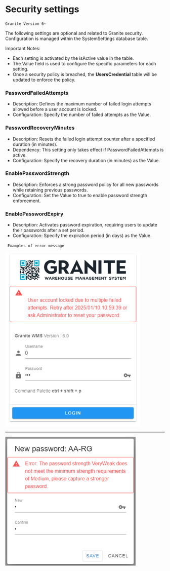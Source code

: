 # Security settings 
`Granite Version 6~`

The following settings are optional and related to Granite security. Configuration is managed within the SystemSettings database table.

Important Notes:
- Each setting is activated by the isActive value in the table.
- The Value field is used to configure the specific parameters for each setting.
- Once a security policy is breached, the **UsersCredential** table will be updated to enforce the policy.

### PasswordFailedAttempts

- Description: Defines the maximum number of failed login attempts allowed before a user account is locked.
- Configuration: Specify the number of failed attempts as the Value.

### PasswordRecoveryMinutes

- Description: Resets the failed login attempt counter after a specified duration (in minutes).
- Dependency: This setting only takes effect if PasswordFailedAttempts is active.
- Configuration: Specify the recovery duration (in minutes) as the Value.

### EnablePasswordStrength

- Description: Enforces a strong password policy for all new passwords while retaining previous passwords.
- Configuration: Set the Value to true to enable password strength enforcement.

### EnablePasswordExpiry

- Description: Activates password expiration, requiring users to update their passwords after a set period.
- Configuration: Specify the expiration period (in days) as the Value.

` Examples of error message`

![Local Image](user-locked.png)


----

![Local Image](password-strength.png)